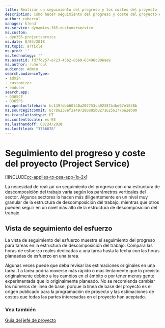 ```yaml
---
title: Realizar un seguimiento del progreso y los costes del proyecto
description: Cómo hacer seguimiento del progreso y coste del proyecto en Project Service Automation
author: ruhercul
manager: kfend
ms.service: dynamics-365-customerservice
ms.custom:
- dyn365-projectservice
ms.date: 8/03/2018
ms.topic: article
ms.prod: ''
ms.technology: ''
ms.assetid: fd7fd257-e723-45b2-8569-63496c80eae9
ms.author: ruhercul
audience: Admin
search.audienceType:
- admin
- customizer
- enduser
search.app:
- D365CE
- D365PS
ms.openlocfilehash: bc139fdbb60340a207753ca92387b4be97e1858b
ms.sourcegitcommit: 8c786230ef2a497280885b827162561776e2eb00
ms.translationtype: HT
ms.contentlocale: es-ES
ms.lasthandoff: 03/24/2020
ms.locfileid: "3756078"
---
```

# <a name="track-project-progress-and-cost-project-service"></a>Seguimiento del progreso y coste del proyecto (Project Service)

[!INCLUDE[cc-applies-to-psa-app-1x-2x](../includes/cc-applies-to-psa-app-1x-2x.md)]

La necesidad de realizar un seguimiento del progreso con una estructura de descomposición del trabajo varía según los parámetros verticales del sector. Algunos sectores lo hacen más diligentemente en un nivel muy granular de la estructura de descomposición del trabajo, mientras que otros pueden seguir en un nivel más alto de la estructura de descomposición del trabajo.  
  
## <a name="effort-tracking-view"></a>Vista de seguimiento del esfuerzo  
La vista de seguimiento del esfuerzo muestra el seguimiento del progreso para tareas en la estructura de descomposición del trabajo. Compara las horas de esfuerzo reales dedicadas a una tarea hasta la fecha con las horas planeadas de esfuerzo en una tarea.  
  
Algunas veces puede que deba revisar las estimaciones originales en una tarea. La tarea podría moverse más rápido o más lentamente que lo previsto originalmente debido a los cambios en el ámbito o por tener menos gente experimentada que lo originalmente planeado. No se recomienda cambiar los números de línea de base, porque la línea de base del proyecto es el origen publicado para la programación de proyecto y las estimaciones de costes que todas las partes interesadas en el proyecto han aceptado.  
  
### <a name="see-also"></a>Vea también  
 [Guía del jefe de proyecto](../project-service/project-manager-guide.md)

